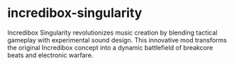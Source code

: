 # incredibox-singularity
Incredibox Singularity revolutionizes music creation by blending tactical gameplay with experimental sound design. This innovative mod transforms the original Incredibox concept into a dynamic battlefield of breakcore beats and electronic warfare.
